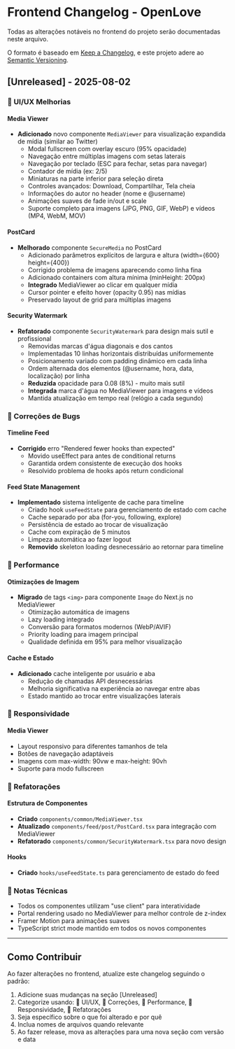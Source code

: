 # Frontend Changelog - OpenLove

Todas as alterações notáveis no frontend do projeto serão documentadas neste arquivo.

O formato é baseado em [Keep a Changelog](https://keepachangelog.com/pt-BR/1.0.0/),
e este projeto adere ao [Semantic Versioning](https://semver.org/lang/pt-BR/).

## [Unreleased] - 2025-08-02

### 🎨 UI/UX Melhorias

#### Media Viewer
- **Adicionado** novo componente `MediaViewer` para visualização expandida de mídia (similar ao Twitter)
  - Modal fullscreen com overlay escuro (95% opacidade)
  - Navegação entre múltiplas imagens com setas laterais
  - Navegação por teclado (ESC para fechar, setas para navegar)
  - Contador de mídia (ex: 2/5)
  - Miniaturas na parte inferior para seleção direta
  - Controles avançados: Download, Compartilhar, Tela cheia
  - Informações do autor no header (nome e @username)
  - Animações suaves de fade in/out e scale
  - Suporte completo para imagens (JPG, PNG, GIF, WebP) e vídeos (MP4, WebM, MOV)

#### PostCard
- **Melhorado** componente `SecureMedia` no PostCard
  - Adicionado parâmetros explícitos de largura e altura (width={600} height={400})
  - Corrigido problema de imagens aparecendo como linha fina
  - Adicionado containers com altura mínima (minHeight: 200px)
  - **Integrado** MediaViewer ao clicar em qualquer mídia
  - Cursor pointer e efeito hover (opacity 0.95) nas mídias
  - Preservado layout de grid para múltiplas imagens

#### Security Watermark
- **Refatorado** componente `SecurityWatermark` para design mais sutil e profissional
  - Removidas marcas d'água diagonais e dos cantos
  - Implementadas 10 linhas horizontais distribuídas uniformemente
  - Posicionamento variado com padding dinâmico em cada linha
  - Ordem alternada dos elementos (@username, hora, data, localização) por linha
  - **Reduzida** opacidade para 0.08 (8%) - muito mais sutil
  - **Integrada** marca d'água no MediaViewer para imagens e vídeos
  - Mantida atualização em tempo real (relógio a cada segundo)

### 🐛 Correções de Bugs

#### Timeline Feed
- **Corrigido** erro "Rendered fewer hooks than expected"
  - Movido useEffect para antes de conditional returns
  - Garantida ordem consistente de execução dos hooks
  - Resolvido problema de hooks após return condicional

#### Feed State Management
- **Implementado** sistema inteligente de cache para timeline
  - Criado hook `useFeedState` para gerenciamento de estado com cache
  - Cache separado por aba (for-you, following, explore)
  - Persistência de estado ao trocar de visualização
  - Cache com expiração de 5 minutos
  - Limpeza automática ao fazer logout
  - **Removido** skeleton loading desnecessário ao retornar para timeline

### 🚀 Performance

#### Otimizações de Imagem
- **Migrado** de tags `<img>` para componente `Image` do Next.js no MediaViewer
  - Otimização automática de imagens
  - Lazy loading integrado
  - Conversão para formatos modernos (WebP/AVIF)
  - Priority loading para imagem principal
  - Qualidade definida em 95% para melhor visualização

#### Cache e Estado
- **Adicionado** cache inteligente por usuário e aba
  - Redução de chamadas API desnecessárias
  - Melhoria significativa na experiência ao navegar entre abas
  - Estado mantido ao trocar entre visualizações laterais

### 📱 Responsividade

#### Media Viewer
- Layout responsivo para diferentes tamanhos de tela
- Botões de navegação adaptáveis
- Imagens com max-width: 90vw e max-height: 90vh
- Suporte para modo fullscreen

### 🔧 Refatorações

#### Estrutura de Componentes
- **Criado** `components/common/MediaViewer.tsx`
- **Atualizado** `components/feed/post/PostCard.tsx` para integração com MediaViewer
- **Refatorado** `components/common/SecurityWatermark.tsx` para novo design

#### Hooks
- **Criado** `hooks/useFeedState.ts` para gerenciamento de estado do feed

### 📝 Notas Técnicas

- Todos os componentes utilizam "use client" para interatividade
- Portal rendering usado no MediaViewer para melhor controle de z-index
- Framer Motion para animações suaves
- TypeScript strict mode mantido em todos os novos componentes

---

## Como Contribuir

Ao fazer alterações no frontend, atualize este changelog seguindo o padrão:

1. Adicione suas mudanças na seção [Unreleased]
2. Categorize usando: 🎨 UI/UX, 🐛 Correções, 🚀 Performance, 📱 Responsividade, 🔧 Refatorações
3. Seja específico sobre o que foi alterado e por quê
4. Inclua nomes de arquivos quando relevante
5. Ao fazer release, mova as alterações para uma nova seção com versão e data